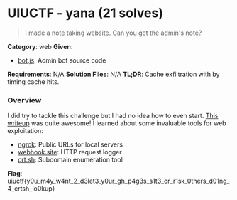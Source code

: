 # UIUCTF - yana (21 solves)

> I made a note taking website. Can you get the admin's note?

**Category**: web
**Given**: 
- [bot.js](handouts/bot.js): Admin bot source code

**Requirements**: N/A
**Solution Files**: N/A
**TL;DR**: Cache exfiltration with by timing cache hits.

### Overview
I did try to tackle this challenge but I had no idea how to even start. [This writeup](https://ctf.zeyu2001.com/2021/uiuctf-2021/yana) was quite awesome! I learned about some invaluable tools for web exploitation:
- [ngrok](https://ngrok.com): Public URLs for local servers
- [webhook.site](https://webhook.site): HTTP request logger
- [crt.sh](https://crt.sh): Subdomain enumeration tool

**Flag**: uiuctf{y0u_m4y_w4nt_2_d3let3_y0ur_gh_p4g3s_s1t3_or_r1sk_0thers_d01ng_4_crtsh_lo0kup}